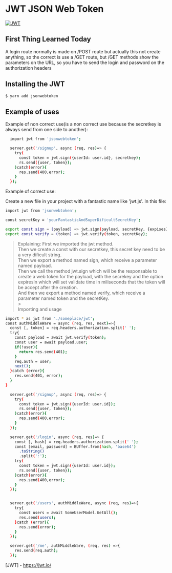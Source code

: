 # JWT JSON Web Token

[![JWT](http://jwt.io/img/badge.svg)](http://jwt.io)

## First Thing Learned Today

A login route normally is made on /POST route but actually this not create anything, so the correct is use a /GET route, but /GET methods show the parameters on the URL, so you have to send the login and password on the authorization headers

## Installing the JWT

```sh
$ yarn add jsonwebtoken
```

## Example of uses

Example of non correct use(is a non correct use because the secretkey is always send from one side to another):

```sh
  import jwt from 'jsonwebtoken';

  server.get('/signup', async (req, res)=> {
    try(
      const token = jwt.sign({userId: user.id}, secretkey);
      rs.send({user, token});
    )catch(error){
      res.send(400,error);
    }
  });
```

Example of correct use:

Create a new file in your project with a fantastic name like 'jwt.js'.
In this file:

```sh
import jwt from 'jsonwebtoken';

const secretKey = 'yourFantasticAndSuperDificultSecretKey';

export const sign = (payload) => jwt.sign(payload, secretKey, {expisesIn: 86400});
export const verify = (token) => jwt.verify(token, secretKey);
```

> Explaining:
> First we imported the jwt method.<br>
> Then we create a const with our secretkey, this secret key need to be a very dificult string.<br>
> Then we export a method named sign, which receive a parameter named payload.<br>
> Then we call the method jwt.sign which will be the responsable to create a web token for the payload, with the secrekey and the option expiresIn which will set validate time in miliseconds that the token will be accept after the creation.<br>
> And then we export a method named verify, which receive a parameter named token and the secretKey.<br> > <br>
> Importing and usage
> <br>

```sh
import * as jwt from './someplace/jwt';
const authMiddleWare = async (req, res, next)=>{
  const [, token] = req.headers.authorization.split(' ');
  try{
    const payload = await jwt.verify(token);
    const user = await payload.user;
    if(!user){
      return res.send(401);
    }
    req.auth = user;
    next();
  }catch (error){
    res.send(401, error);
  }
}

  server.get('/signup', async (req, res)=> {
    try(
      const token = jwt.sign({userId: user.id});
      rs.send({user, token});
    )catch(error){
      res.send(400,error);
    }
  });

  server.get('/login', async (req, res)=> {
    const [, hash] = req.headers.authorization.split(' ');
    const [email, password] = BUffer.from(hash, 'base64')
      .toString()
      .split(':');
    try(
      const token = jwt.sign({userId: user.id});
      rs.send({user, token});
    )catch(error){
      res.send(400,error);
    }
  });


  server.get('/users', authMiddleWare, async (req, res)=>{
    try{
      const users = await SomeUserModel.GetAll();
      res.send(users);
    }catch (error){
      res.send(error);
    }
  });

  server.get('/me', authMiddleWare, (req, res) =>{
    res.send(req.auth);
  });

```

[JWT] - <https://jwt.io/>
